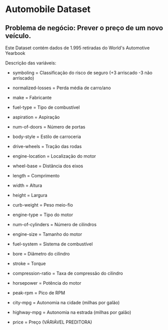 # Automobile Dataset

## Problema de negócio: Prever o preço de um novo veículo.

Este Dataset contém dados de 1.995 retiradas do World's Automotive Yearbook

Descrição das variáveis:

- symboling = Classificação do risco de seguro (+3 arriscado -3 não arriscado)
- normalized-losses = Perda média de carro/ano
- make = Fabricante
- fuel-type = Tipo de combustível
- aspiration = Aspiração
- num-of-doors = Número de portas
- body-style = Estilo de carroceria
- drive-wheels = Tração das rodas
- engine-location = Localização do motor
- wheel-base = Distância dos eixos
- length = Comprimento
- width = Altura
- height = Largura
- curb-weight = Peso meio-fio
- engine-type = Tipo do motor
- num-of-cylinders = Número de cilindros
- engine-size = Tamanho do motor
- fuel-system = Sistema de combustível
- bore = Diâmetro do  cilindro
- stroke = Torque
- compression-ratio = Taxa de compressão do cilindro
- horsepower = Potência do motor
- peak-rpm = Pico de RPM
- city-mpg = Autonomia na cidade (milhas por galão)
- highway-mpg = Autonomia na estrada (milhas por galão)

- price = Preço (VÁRIÁVEL PREDITORA)

